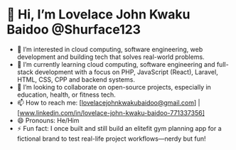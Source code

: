 # 👋 Hi, I’m Lovelace John Kwaku Baidoo @Shurface123

- 👀 I’m interested in cloud computing, software engineering, web development and building tech that solves real-world problems.
- 🌱 I’m currently learning cloud computing, software engineering and  full-stack development with a focus on PHP, JavaScript (React), Laravel, HTML, CSS, CPP and backend systems.
- 💞️ I’m looking to collaborate on open-source projects, especially in education, health, or fitness tech.
- 📫 How to reach me: [lovelacejohnkwakubaidoo@gmail.com] | [www.linkedin.com/in/lovelace-john-kwaku-baidoo-771337356]  
- 😄 Pronouns: He/Him  
- ⚡ Fun fact: I once built and still build an elitefit gym planning app for a fictional brand to test real-life project workflows—nerdy but fun!


<!---
Shurface123/Shurface123 is a ✨ special ✨ repository because its `README.md` (this file) appears on your GitHub profile.
You can click the Preview link to take a look at your changes.
--->
